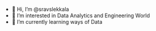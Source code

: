 - 👋 Hi, I’m @sravslekkala
- 👀 I’m interested in Data Analytics and Engineering World
- 🌱 I’m currently learning ways of Data

<!---
sravslekkala/sravslekkala is a ✨ special ✨ repository because its `README.md` (this file) appears on your GitHub profile.
You can click the Preview link to take a look at your changes.
--->
